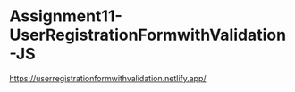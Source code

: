 # Assignment11-UserRegistrationFormwithValidation-JS
https://userregistrationformwithvalidation.netlify.app/

